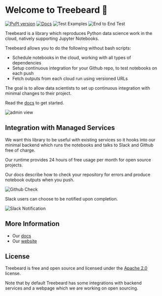 # Welcome to Treebeard 🌲

[![PyPI version](https://badge.fury.io/py/treebeard.svg)](https://badge.fury.io/py/treebeard)
[![Docs](https://readthedocs.org/projects/treebeard/badge/?version=latest)](https://treebeard.readthedocs.io/)
![Test Examples](https://github.com/treebeardtech/treebeard/workflows/Test%20Examples/badge.svg)
![End to End Test](https://github.com/treebeardtech/treebeard/workflows/End%20to%20End%20Test/badge.svg)

Treebeard is a library which reproduces Python data science work in the cloud, natively supporting Jupyter Notebooks.

Treebeard allows you to do the following without bash scripts:

- Schedule notebooks in the cloud, working with all types of dependencies
- Setup continuous integration for your Github repo, to test notebooks on each push
- Fetch outputs from each cloud run using versioned URLs

The goal is to allow data scientists to set up continuous integration with minimal changes to their project.

Read the [docs](https://treebeard.readthedocs.io/en/latest/) to get started.

![admin view](https://storage.googleapis.com/treebeard_image_dump_public/admin_view.png "Admin view")

## Integration with Managed Services

We want this library to be useful with existing services so it hooks into our minimal backend which runs the notebooks and talks to Slack and Github free of charge.

Our runtime provides 24 hours of free usage per month for open source projects.

Our docs describe how to check your repository for errors and produce notebook outputs when you push.

![Github Check](https://storage.googleapis.com/treebeard_image_dump_public/github_check.png "Github Check")

Slack users can choose to be notified upon completion.

![Slack Notification](https://storage.googleapis.com/treebeard_image_dump_public/slack_notif.png "Slack Notification")

## More Information

- Our [docs](https://treebeard.readthedocs.io/en/latest/)
- Our [website](https://treebeard.io)

## License

Treebeard is free and open source and licensed under the [Apache 2.0](https://www.apache.org/licenses/LICENSE-2.0) license.

Note that by default Treebeard has some integrations with backend services and a webpage which we are working on open sourcing.

